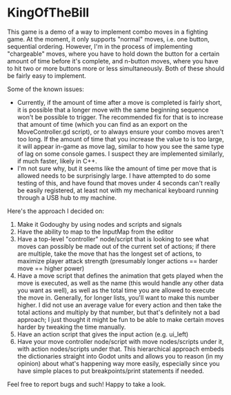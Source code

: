 # KingOfTheBill

This game is a demo of a way to implement combo moves in a fighting game. At the moment, it only supports "normal" moves, i.e. one button, sequential ordering. However, I'm in the process of implementing "chargeable" moves, where you have to hold down the button for a certain amount of time before it's complete, and n-button moves, where you have to hit two or more buttons more or less simultaneously. Both of these should be fairly easy to implement.

Some of the known issues:
* Currently, if the amount of time after a move is completed is fairly short, it is possible that a longer move with the same beginning sequence won't be possible to trigger. The recommended fix for that is to increase that amount of time (which you can find as an export on the MoveController.gd script), or to always ensure your combo moves aren't too long. If the amount of time that you increase the value to is too large, it will appear in-game as move lag, similar to how you see the same type of lag on some console games. I suspect they are implemented similarly, if much faster, likely in C++.
* I'm not sure why, but it seems like the amount of time per move that is allowed needs to be surprisingly large. I have attempted to do some testing of this, and have found that moves under 4 seconds can't really be easily registered, at least not with my mechanical keyboard running through a USB hub to my machine.

Here's the approach I decided on:

1) Make it Godoughy by using nodes and scripts and signals
2) Have the ability to map to the InputMap from the editor
3) Have a top-level "controller" node/script that is looking to see what moves can possibly be made out of the current set of actions; if there are multiple, take the move that has the longest set of actions, to maximize player attack strength (presumably longer actions == harder move == higher power)
4) Have a move script that defines the animation that gets played when the move is executed, as well as the name (this would handle any other data you want as well), as well as the total time you are allowed to execute the move in. Generally, for longer lists, you'll want to make this number higher. I did not use an average value for every action and then take the total actions and multiply by that number, but that's definitely not a bad approach; I just thought it might be fun to be able to make certain moves harder by tweaking the time manually.
5) Have an action script that gives the input action (e.g. ui_left)
6) Have your move controller node/script with move nodes/scripts under it, with action nodes/scripts under that. This hierarchical approach embeds the dictionaries straight into Godot units and allows you to reason (in my opinion) about what's happening way more easily, especially since you have simple places to put breakpoints/print statements if needed.

Feel free to report bugs and such! Happy to take a look.
